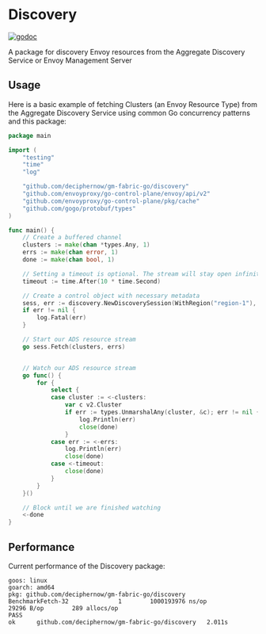 # Discovery
[![godoc](http://img.shields.io/badge/godoc-reference-blue.svg?style=flat)](https://godoc.org/github.com/deciphernow/gm-fabric-go/discovery)

A package for discovery Envoy resources from the Aggregate Discovery Service or Envoy Management Server

## Usage
Here is a basic example of fetching Clusters (an Envoy Resource Type) from the Aggregate Discovery Service using common Go concurrency patterns and this package:
```go
package main

import (
	"testing"
	"time"
    "log"

	"github.com/deciphernow/gm-fabric-go/discovery"
	"github.com/envoyproxy/go-control-plane/envoy/api/v2"
	"github.com/envoyproxy/go-control-plane/pkg/cache"
	"github.com/gogo/protobuf/types"
)

func main() {
	// Create a buffered channel
	clusters := make(chan *types.Any, 1)
	errs := make(chan error, 1)
	done := make(chan bool, 1)

	// Setting a timeout is optional. The stream will stay open infinitely if none is set
	timeout := time.After(10 * time.Second)

	// Create a control object with necessary metadata
	sess, err := discovery.NewDiscoverySession(WithRegion("region-1"), WithResourceType(cache.ClusterType), WithLocation("control.deciphernow.com:10219"))
	if err != nil {
		log.Fatal(err)
	}

	// Start our ADS resource stream
	go sess.Fetch(clusters, errs)


	// Watch our ADS resource stream
	go func() {
	    for {
	        select {
	        case cluster := <-clusters:
	            var c v2.Cluster
	            if err := types.UnmarshalAny(cluster, &c); err != nil {
	                log.Println(err)
	                close(done)
	            }
	        case err := <-errs:
	            log.Println(err)
	            close(done)
	        case <-timeout:
	            close(done)
	        }
	    }
	}()

	// Block until we are finished watching
	<-done    
}
```

## Performance
Current performance of the Discovery package:
```
goos: linux
goarch: amd64
pkg: github.com/deciphernow/gm-fabric-go/discovery
BenchmarkFetch-32              1        1000193976 ns/op           29296 B/op        289 allocs/op
PASS
ok      github.com/deciphernow/gm-fabric-go/discovery   2.011s
```
